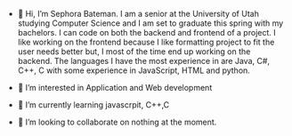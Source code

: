 - 👋 Hi, I’m Sephora Bateman. I am a senior at the University of Utah studying Computer Science and I am set to graduate this spring with my bachelors. I can code on both the backend and frontend of a project. I like working on the frontend because I like formatting project to fit the user needs better but, I most of the time end up working on the backend. The languages I have the most experience in are Java, C#, C++, C with some experience in JavaScript, HTML and python.  
 
- 👀 I’m interested in Application and Web development 
- 🌱 I’m currently learning javascrpit, C++,C
- 💞️ I’m looking to collaborate on nothing at the moment.

